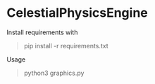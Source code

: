 # CelestialPhysicsEngine

Install requirements with 
> pip install -r requirements.txt

Usage
> python3 graphics.py
